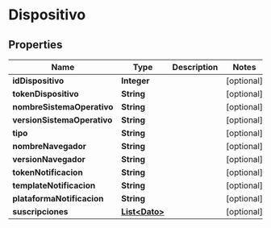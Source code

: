

# Dispositivo

## Properties

Name | Type | Description | Notes
------------ | ------------- | ------------- | -------------
**idDispositivo** | **Integer** |  |  [optional]
**tokenDispositivo** | **String** |  |  [optional]
**nombreSistemaOperativo** | **String** |  |  [optional]
**versionSistemaOperativo** | **String** |  |  [optional]
**tipo** | **String** |  |  [optional]
**nombreNavegador** | **String** |  |  [optional]
**versionNavegador** | **String** |  |  [optional]
**tokenNotificacion** | **String** |  |  [optional]
**templateNotificacion** | **String** |  |  [optional]
**plataformaNotificacion** | **String** |  |  [optional]
**suscripciones** | [**List&lt;Dato&gt;**](Dato.md) |  |  [optional]



